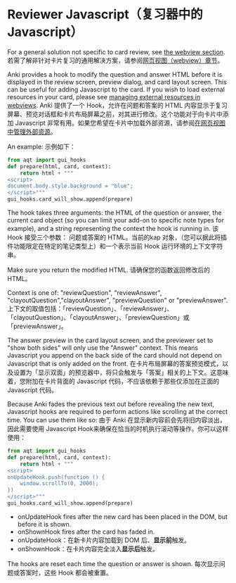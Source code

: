 # Reviewer Javascript（复习器中的 Javascript）

For a general solution not specific to card review, see [the webview section](hooks-and-filters.md#webview).
若需了解非针对卡片复习的通用解决方案，请参阅[网页视图（webview）章节](hooks-and-filters.md#webview)。

Anki provides a hook to modify the question and answer HTML before it is displayed in the review screen, preview dialog, and card layout screen. This can be useful for adding Javascript to the card. If you wish to load external resources in your card, please see [managing external resources in webviews](hooks-and-filters.md#managing-external-resources-in-webviews).
Anki 提供了一个 Hook，允许在问题和答案的 HTML 内容显示于复习屏幕、预览对话框和卡片布局屏幕之前，对其进行修改。这个功能对于向卡片中添加 Javascript 非常有用。如果您希望在卡片中加载外部资源，请参阅[在网页视图中管理外部资源](hooks-and-filters.md#managing-external-resources-in-webviews)。

An example:
示例如下：

```python
from aqt import gui_hooks
def prepare(html, card, context):
    return html + """
<script>
document.body.style.background = "blue";
</script>"""
gui_hooks.card_will_show.append(prepare)
```

The hook takes three arguments: the HTML of the question or answer, the current card object (so you can limit your add-on to specific note types for example), and a string representing the context the hook is running
in.
该 Hook 接受三个参数： 问题或答案的 HTML。当前的kap 对象，（您可以据此将插件功能限定在特定的笔记类型上）和一个表示当前 Hook 运行环境的上下文字符串。

Make sure you return the modified HTML.
请确保您的函数返回修改后的 HTML。

Context is one of: "reviewQuestion", "reviewAnswer", "clayoutQuestion","clayoutAnswer", "previewQuestion" or "previewAnswer".
上下文的取值包括：「reviewQuestion」、「reviewAnswer」、「clayoutQuestion」、「clayoutAnswer」、「previewQuestion」或「previewAnswer」。

The answer preview in the card layout screen, and the previewer set to "show both sides" will only use the "Answer" context. This means
Javascript you append on the back side of the card should not depend on Javascript that is only added on the front.
在卡片布局屏幕的答案预览模式，以及设置为「显示双面」的预览器中，将只会触发与「答案」相关的上下文。这意味着，您附加在卡片背面的 Javascript 代码，不应该依赖于那些仅添加在正面的 Javascript 代码。

Because Anki fades the previous text out before revealing the new text, Javascript hooks are required to perform actions like scrolling at the correct time. You can use them like so:
由于 Anki 在显示新内容前会先将旧内容淡出，因此需要使用 Javascript Hook来确保在恰当的时机执行滚动等操作。你可以这样使用：

```python
from aqt import gui_hooks
def prepare(html, card, context):
    return html + """
<script>
onUpdateHook.push(function () {
    window.scrollTo(0, 2000);
})
</script>"""
gui_hooks.card_will_show.append(prepare)
```

- onUpdateHook fires after the new card has been placed in the DOM, but before it is shown.
- onShownHook fires after the card has faded in.
- onUpdateHook：在新卡片内容加载到 DOM 后、**显示前**触发。
- onShownHook：在卡片内容完全淡入**显示后**触发。

The hooks are reset each time the question or answer is shown.
每次显示问题或答案时，这些 Hook 都会被重置。
